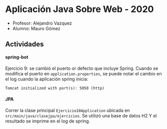 # Aplicación Java Sobre Web - 2020
* Profesor: Alejandro Vazquez
* Alumno: Mauro Gómez


## Actividades
#### **spring-bot**

Ejercicio 9: se cambió el puerto or defecto que incluye Spring. 
Cuando se modifica el puerto en `application.properties`, se puede notar el cambio en el log cuando la aplicación spring inicia:

~~~~
Tomcat initialized with port(s): 5050 (http)
~~~~
#### **JPA**
Correr la clase principal `Ejercicio10Application` ubicada en `src/main/java/clasejpa/ejercicios`. Se utilizó una base de datos H2 Y el resultado se imprime en el log de spring. 